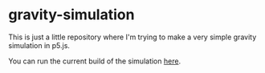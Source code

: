 gravity-simulation
=====

This is just a little repository where I'm trying to make a very simple gravity simulation in p5.js.

You can run the current build of the simulation [here](https://cdn.rawgit.com/Oskari-Tuormaa/gravity-simulation/93aebbfc/Code/main/index.html).
